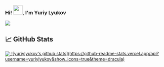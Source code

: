 ### Hi! <img src="https://raw.githubusercontent.com/MartinHeinz/MartinHeinz/master/wave.gif" width="30px">, I'm Yuriy Lyukov
[![](https://vistr.dev/badge?repo=yuriylyukov.yuriylyukov&corners=square)](https://github.com/YuriyLyukov/vistr.dev)
## &#x1f4c8; GitHub Stats

<a href="https://github.com/YuriyLyukov/YuriyLyukov">
  <img align="center" src="https://github-readme-stats.vercel.app/api/top-langs/?username=YuriyLyukov&hide=css,html&title_color=#8A2BE2&text_color=c9cacc&icon_color=8A2BE2&bg_color=00008B" />
</a>
<a href="https://github.com/YuriyLyukov/YuriyLyukov">
![yuriylyukov's github stats](https://github-readme-stats.vercel.app/api?username=yuriylyukov&show_icons=true&theme=dracula)

